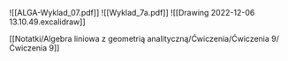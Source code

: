 ![[ALGA-Wyklad_07.pdf]]
![[Wyklad_7a.pdf]]
![[Drawing 2022-12-06 13.10.49.excalidraw]]

[[Notatki/Algebra liniowa z geometrią analityczną/Ćwiczenia/Ćwiczenia 9/Ćwiczenia 9]]